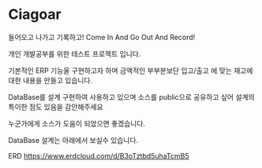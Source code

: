 # Ciagoar
들어오고 나가고 기록하고! Come In And Go Out And Record!

개인 개발공부를 위한 테스트 프로젝트 입니다. 

기본적인 ERP 기능울 구현하고자 하며 금액적인 부부분보단 
입고/출고 에 맞는 재고에 대한 내용을 만들고 있습니다. 

DataBase를 설계 구현하여 사용하고 있으며 
소스를 public으로 공유하고 싶어 설계의 특이한 점도 있음을 감안해주세요 

누군가에게 소스가 도움이 되었으면 좋겠습니다.

DataBase 설계는 아래에서 보실수 있습니다. 

ERD https://www.erdcloud.com/d/B3oTztbd5uhaTcmB5
